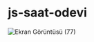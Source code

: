 ﻿# js-saat-odevi

![Ekran Görüntüsü (77)](https://user-images.githubusercontent.com/93269500/145721141-bc4b5545-612b-42a8-83f6-5102ee59c80e.png)
